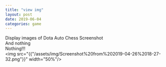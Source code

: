 ```yaml
---
title: "view img"
layout: post
date: 2019-06-04
categories: game
---
```



Display images of Dota Auto Chess Screenshot
<br >
And nothing
<br >
Nothing!!!
<br >
<img src="{{"/assets/img/Screenshot%20from%202019-04-26%2018-27-32.png"}}" width="50%"/>
